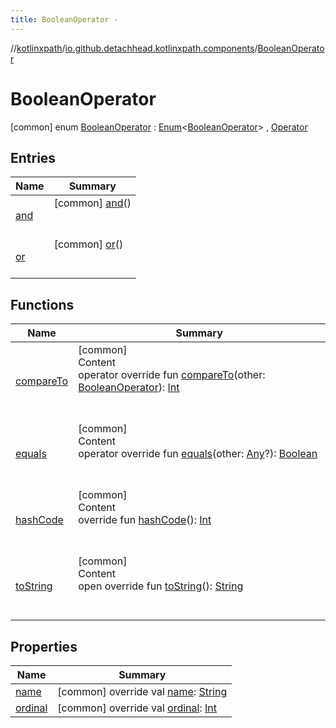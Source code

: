 ```yaml
---
title: BooleanOperator -
---
```

//[kotlinxpath](../../index.md)/[io.github.detachhead.kotlinxpath.components](../index.md)/[BooleanOperator](index.md)



# BooleanOperator  
 [common] enum [BooleanOperator](index.md) : [Enum](https://kotlinlang.org/api/latest/jvm/stdlib/kotlin/-enum/index.html)<[BooleanOperator](index.md)> , [Operator](../-operator/index.md)   


## Entries  
  
|  Name|  Summary| 
|---|---|
| [and](and/index.md)|  [common] [and](and/index.md)()  <br>  <br>   <br>
| [or](or/index.md)|  [common] [or](or/index.md)()  <br>  <br>   <br>


## Functions  
  
|  Name|  Summary| 
|---|---|
| [compareTo](or/index.md#kotlin/Enum/compareTo/#io.github.detachhead.kotlinxpath.components.BooleanOperator/PointingToDeclaration/)| [common]  <br>Content  <br>operator override fun [compareTo](or/index.md#kotlin/Enum/compareTo/#io.github.detachhead.kotlinxpath.components.BooleanOperator/PointingToDeclaration/)(other: [BooleanOperator](index.md)): [Int](https://kotlinlang.org/api/latest/jvm/stdlib/kotlin/-int/index.html)  <br><br><br>
| [equals](../-axis/following-sibling/index.md#kotlin/Enum/equals/#kotlin.Any?/PointingToDeclaration/)| [common]  <br>Content  <br>operator override fun [equals](../-axis/following-sibling/index.md#kotlin/Enum/equals/#kotlin.Any?/PointingToDeclaration/)(other: [Any](https://kotlinlang.org/api/latest/jvm/stdlib/kotlin/-any/index.html)?): [Boolean](https://kotlinlang.org/api/latest/jvm/stdlib/kotlin/-boolean/index.html)  <br><br><br>
| [hashCode](../-axis/following-sibling/index.md#kotlin/Enum/hashCode/#/PointingToDeclaration/)| [common]  <br>Content  <br>override fun [hashCode](../-axis/following-sibling/index.md#kotlin/Enum/hashCode/#/PointingToDeclaration/)(): [Int](https://kotlinlang.org/api/latest/jvm/stdlib/kotlin/-int/index.html)  <br><br><br>
| [toString](../-axis/following-sibling/index.md#kotlin/Enum/toString/#/PointingToDeclaration/)| [common]  <br>Content  <br>open override fun [toString](../-axis/following-sibling/index.md#kotlin/Enum/toString/#/PointingToDeclaration/)(): [String](https://kotlinlang.org/api/latest/jvm/stdlib/kotlin/-string/index.html)  <br><br><br>


## Properties  
  
|  Name|  Summary| 
|---|---|
| [name](index.md#io.github.detachhead.kotlinxpath.components/BooleanOperator/name/#/PointingToDeclaration/)|  [common] override val [name](index.md#io.github.detachhead.kotlinxpath.components/BooleanOperator/name/#/PointingToDeclaration/): [String](https://kotlinlang.org/api/latest/jvm/stdlib/kotlin/-string/index.html)   <br>
| [ordinal](index.md#io.github.detachhead.kotlinxpath.components/BooleanOperator/ordinal/#/PointingToDeclaration/)|  [common] override val [ordinal](index.md#io.github.detachhead.kotlinxpath.components/BooleanOperator/ordinal/#/PointingToDeclaration/): [Int](https://kotlinlang.org/api/latest/jvm/stdlib/kotlin/-int/index.html)   <br>

